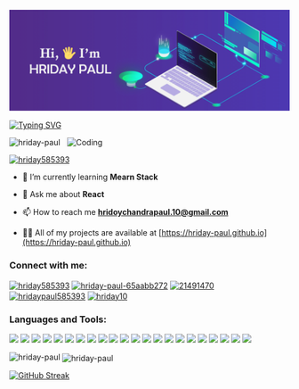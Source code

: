 ![The San Juan Mountains are beautiful!](https://raw.githubusercontent.com/Hriday-paul/Hriday-paul/main/198955082-6e78ebb5-e1e4-49f9-8d32-6e5af3984dcd.gif "San Juan Mountains")


[![Typing SVG](https://readme-typing-svg.demolab.com?font=Fira+Code&weight=600&size=27&duration=3000&pause=100&color=4D38B1&center=true&vCenter=true&random=true&width=1000&lines=%F0%9F%94%A5+A+Passionate+Web+Developer+%F0%9F%94%A5;%F0%9F%94%A5+A+Passionate+React+Developer+%F0%9F%94%A5;%F0%9F%94%A5+A+Passionate+Mern+Stack+Developer+%F0%9F%94%A5)](https://git.io/typing-svg)

<img align="right" alt="Coding" width="400" src="https://cdn.dribbble.com/users/1162077/screenshots/3848914/programmer.gif"/>


<p align="left"> <img src="https://komarev.com/ghpvc/?username=hriday-paul&label=Profile%20views&color=0e75b6&style=flat" alt="hriday-paul" /> </p>

<p align="left"> <a href="https://twitter.com/hriday585393" target="blank"><img src="https://img.shields.io/twitter/follow/hriday585393?logo=twitter&style=for-the-badge" alt="hriday585393" /></a> </p>

- 🌱 I’m currently learning **Mearn Stack**

- 💬 Ask me about **React**

- 📫 How to reach me **hridoychandrapaul.10@gmail.com**

- 👨‍💻 All of my projects are available at [https://hriday-paul.github.io](https://hriday-paul.github.io)

<h3 align="left">Connect with me:</h3>
<p align="left">
<a href="https://twitter.com/hriday585393" target="blank"><img align="center" src="https://raw.githubusercontent.com/rahuldkjain/github-profile-readme-generator/master/src/images/icons/Social/twitter.svg" alt="hriday585393" height="30" width="40" /></a>
<a href="https://linkedin.com/in/hriday-paul-65aabb272" target="blank"><img align="center" src="https://raw.githubusercontent.com/rahuldkjain/github-profile-readme-generator/master/src/images/icons/Social/linked-in-alt.svg" alt="hriday-paul-65aabb272" height="30" width="40" /></a>
<a href="https://stackoverflow.com/users/21491470" target="blank"><img align="center" src="https://raw.githubusercontent.com/rahuldkjain/github-profile-readme-generator/master/src/images/icons/Social/stack-overflow.svg" alt="21491470" height="30" width="40" /></a>
<a href="https://fb.com/hridaypaul585393" target="blank"><img align="center" src="https://raw.githubusercontent.com/rahuldkjain/github-profile-readme-generator/master/src/images/icons/Social/facebook.svg" alt="hridaypaul585393" height="30" width="40" /></a>
<a href="https://www.codechef.com/users/hriday10" target="blank"><img align="center" src="https://cdn.jsdelivr.net/npm/simple-icons@3.1.0/icons/codechef.svg" alt="hriday10" height="30" width="40" /></a>
</p>

<h3 align="left">Languages and Tools:</h3>
<p>
  <img width="80px" src="https://img.shields.io/badge/HTML5-E34F26?style=for-the-badge&logo=html5&logoColor=white" />
  <img width="70px" src="https://img.shields.io/badge/CSS3-1572B6?style=for-the-badge&logo=css3&logoColor=white" />
  <img width="130px" src="https://img.shields.io/badge/Tailwind_CSS-38B2AC?style=for-the-badge&logo=tailwind-css&logoColor=white" />
  <img width="120px" src="https://img.shields.io/badge/JavaScript-323330?style=for-the-badge&logo=javascript&logoColor=F7DF1E" />
  <img width="110px" src="https://img.shields.io/badge/TypeScript-007ACC?style=for-the-badge&logo=typescript&logoColor=white" />
  <img width="80px" src="https://img.shields.io/badge/React-20232A?style=for-the-badge&logo=react&logoColor=61DAFB" />
  <img width="80px" src="https://img.shields.io/badge/redux-%23593d88.svg?style=for-the-badge&logo=redux&logoColor=white" />
  <img width="125px" src="https://img.shields.io/badge/React_Router-CA4245?style=for-the-badge&logo=react-router&logoColor=white" />
  <img width="90px" src="https://img.shields.io/badge/next%20js-000000?style=for-the-badge&logo=nextdotjs&logoColor=white" />
  <img width="120px" src="https://img.shields.io/badge/Bootstrap-563D7C?style=for-the-badge&logo=bootstrap&logoColor=white" />
  <img width="100px" src="https://img.shields.io/badge/firebase-ffca28?style=for-the-badge&logo=firebase&logoColor=black" />
  <img width="90px" src="https://img.shields.io/badge/Node%20js-339933?style=for-the-badge&logo=nodedotjs&logoColor=white" />
  <img width="110px" src="https://img.shields.io/badge/Express%20js-000000?style=for-the-badge&logo=express&logoColor=white" />
  <img width="100px" src="https://img.shields.io/badge/MongoDB-4EA94B?style=for-the-badge&logo=mongodb&logoColor=white" />
  <img width="82px" src="https://img.shields.io/badge/mysql-%2300f.svg?style=for-the-badge&logo=mysql&logoColor=white" />
  <img width="75px" src="https://img.shields.io/badge/JWT-000000?style=for-the-badge&logo=JSON%20web%20tokens&logoColor=white" />
  <img width="100px" src="https://img.shields.io/badge/GitHub-100000?style=for-the-badge&logo=github&logoColor=white" />
  <img width="60px" src="https://img.shields.io/badge/GIT-E44C30?style=for-the-badge&logo=git&logoColor=white" />
  <img width="90px" src="https://img.shields.io/badge/Netlify-00C7B7?style=for-the-badge&logo=netlify&logoColor=white" />
  <img width="70px" src="https://img.shields.io/badge/Vite-B73BFE?style=for-the-badge&logo=vite&logoColor=FFD62E" />
  <img width="80px" src="https://img.shields.io/badge/Vercel-000000?style=for-the-badge&logo=vercel&logoColor=white" />
  <img width="80px" src="https://img.shields.io/badge/Figma-F24E1E?style=for-the-badge&logo=figma&logoColor=white" />
</p>



<p><img align="left" src="https://github-readme-stats.vercel.app/api/top-langs?username=hriday-paul&show_icons=true&locale=en&layout=compact" alt="hriday-paul" /></p>

<p>&nbsp;<img align="center" src="https://github-readme-stats.vercel.app/api?username=hriday-paul&show_icons=true&locale=en" alt="hriday-paul" /></p>




<p><a href="https://git.io/streak-stats"><img src="https://github-readme-streak-stats.herokuapp.com?user=hriday-paul&card_width=600" alt="GitHub Streak" /></a></p>
